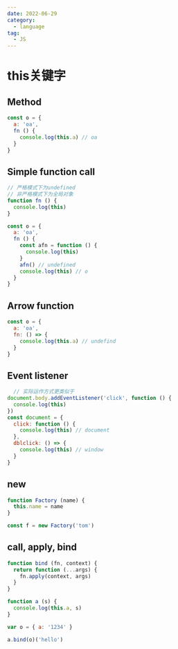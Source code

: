 ```yaml
---
date: 2022-06-29
category:
  - language
tag:
  - JS
---
```


# this关键字

## Method

```js
const o = {
  a: 'oa',
  fn () {
    console.log(this.a) // oa
  }
}
```

## Simple function call

```js
// 严格模式下为undefined
// 非严格模式下为全局对象
function fn () {
  console.log(this)
}

const o = {
  a: 'oa',
  fn () {
    const afn = function () {
      console.log(this)
    }
    afn() // undefined
    console.log(this) // o
  }
}
```

## Arrow function

```js
const o = {
  a: 'oa',
  fn: () => {
    console.log(this.a) // undefind
  }
}
```

## Event listener

```js
  // 实际运作方式更类似于
document.body.addEventListener('click', function () {
  console.log(this)
})
const document = {
  click: function () {
    console.log(this) // document
  },
  dblclick: () => {
    console.log(this) // window
  }
}
```

## new

```js
function Factory (name) {
  this.name = name
}

const f = new Factory('tom')
```

## call, apply, bind

```js
function bind (fn, context) {
  return function (...args) {
    fn.apply(context, args)
  }
}

function a (s) {
  console.log(this.a, s)
}

var o = { a: '1234' }

a.bind(o)('hello')
```
